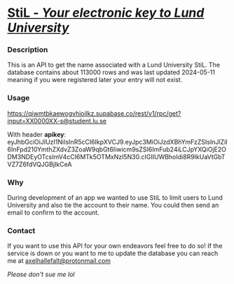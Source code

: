 # [StiL - <em>Your electronic key to Lund University</em>](https://03haax.github.io/stil)

### Description
This is an API to get the name associated with a Lund University StiL. The database contains about 113000 rows and was last updated 2024-05-11 meaning if you were registered later your entry will not exist.

### Usage
https://qiwmtbkaewogvhiojlkz.supabase.co/rest/v1/rpc/get?input=XX0000XX-s@student.lu.se

With header **apikey**:
eyJhbGciOiJIUzI1NiIsInR5cCI6IkpXVCJ9.eyJpc3MiOiJzdXBhYmFzZSIsInJlZiI6InFpd210YmthZXdvZ3ZoaW9qbGt6Iiwicm9sZSI6ImFub24iLCJpYXQiOjE2ODM3NDEyOTcsImV4cCI6MTk5OTMxNzI5N30.cIGIIUWBhoIdi8R9IkUaVtGbTVZ7Z6fdVQJGBjIkCeA

### Why
During development of an app we wanted to use StiL to limit users to Lund University and also tie the account to their name. You could then send an email to confirm to the account.

### Contact
If you want to use this API for your own endeavors feel free to do so! If the service is down or you want to me to update the database you can reach me at [axelhallefalt@protonmail.com](mailto:axelhallefalt@protonmail.com)

<em>Please don't sue me lol</em>
